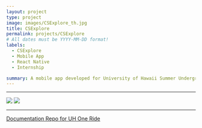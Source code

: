 ```yaml
---
layout: project
type: project
image: images/CSExplore_th.jpg
title: CSExplore
permalink: projects/CSExplore
# All dates must be YYYY-MM-DD format!
labels:
  - CSExplore
  - Mobile App
  - React Native
  - Internship

summary: A mobile app developed for University of Hawaii Summer Undergraduate Research Experience(SURE) 
---
```


<hr>

<img class="ui image" src="{{ site.baseurl }}/images/CSExplore1.jpg"> 

<img class="ui image" src="{{ site.baseurl }}/images/CSExplore_club.gif">


<hr>

[Documentation Repo for UH One Ride](https://uh-oneride.github.io/)


